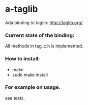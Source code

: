 # a-taglib
Ada binding to taglib:
	http://taglib.org/

### Current state of the binding:
All methods in tag_c.h is implemented.

### How to install:
* make
* sudo make install

### For example on usage.
see tests.
